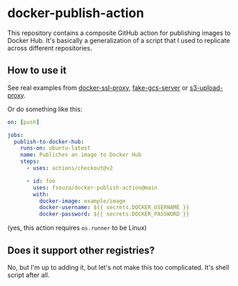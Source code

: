 # docker-publish-action

This repository contains a composite GitHub action for publishing images to
Docker Hub. It's basically a generalization of a script that I used to
replicate across different repositories.

## How to use it

See real examples from
[docker-ssl-proxy](https://github.com/fsouza/docker-ssl-proxy/blob/main/.github/workflows/docker-publish.yml),
[fake-gcs-server](https://github.com/fsouza/fake-gcs-server/blob/HEAD/.github/workflows/docker-push.yml)
or
[s3-upload-proxy](https://github.com/fsouza/s3-upload-proxy/blob/main/.github/workflows/docker-push.yml).

Or do something like this:

```yaml
on: [push]

jobs:
  publish-to-docker-hub:
    runs-on: ubuntu-latest
    name: Publiches an image to Docker Hub
    steps:
      - uses: actions/checkout@v2

      - id: foo
        uses: fsouza/docker-publish-action@main
        with:
          docker-image: example/image
          docker-username: ${{ secrets.DOCKER_USERNAME }}
          docker-password: ${{ secrets.DOCKER_PASSWORD }}
```

(yes, this action requires `os.runner` to be Linux)

## Does it support other registries?

No, but I'm up to adding it, but let's not make this too complicated. It's
shell script after all.
